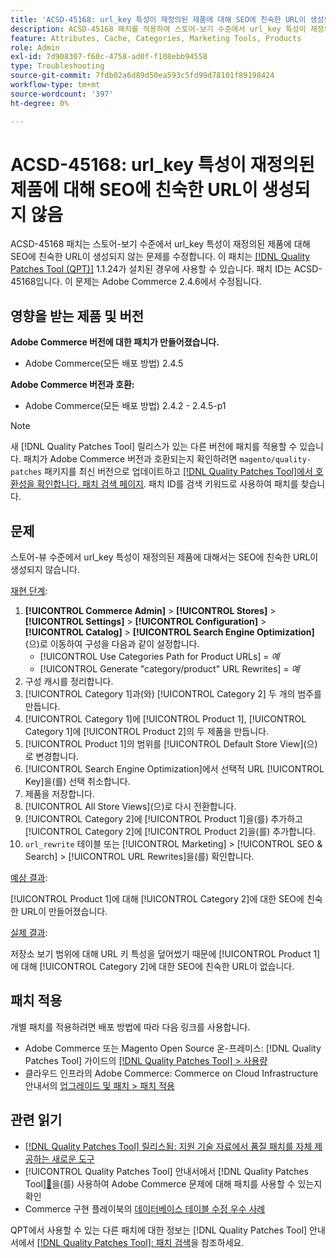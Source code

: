 ```yaml
---
title: 'ACSD-45168: url_key 특성이 재정의된 제품에 대해 SEO에 친숙한 URL이 생성되지 않음'
description: ACSD-45168 패치를 적용하여 스토어-보기 수준에서 url_key 특성이 재정의된 제품에 대해 SEO 친화적 URL이 생성되지 않는 Adobe Commerce 문제를 수정합니다.
feature: Attributes, Cache, Categories, Marketing Tools, Products
role: Admin
exl-id: 7d908307-f60c-4758-ad0f-f108ebb94558
type: Troubleshooting
source-git-commit: 7fdb02a6d89d50ea593c5fd99d78101f89198424
workflow-type: tm+mt
source-wordcount: '397'
ht-degree: 0%

---
```


# ACSD-45168: url_key 특성이 재정의된 제품에 대해 SEO에 친숙한 URL이 생성되지 않음

ACSD-45168 패치는 스토어-보기 수준에서 url_key 특성이 재정의된 제품에 대해 SEO에 친숙한 URL이 생성되지 않는 문제를 수정합니다. 이 패치는 [[!DNL Quality Patches Tool (QPT)]](https://experienceleague.adobe.com/en/docs/commerce-operations/tools/quality-patches-tool/quality-patches-tool-to-self-serve-quality-patches) 1.1.24가 설치된 경우에 사용할 수 있습니다. 패치 ID는 ACSD-45168입니다. 이 문제는 Adobe Commerce 2.4.6에서 수정됩니다.

## 영향을 받는 제품 및 버전

**Adobe Commerce 버전에 대한 패치가 만들어졌습니다.**

* Adobe Commerce(모든 배포 방법) 2.4.5

**Adobe Commerce 버전과 호환:**

* Adobe Commerce(모든 배포 방법) 2.4.2 - 2.4.5-p1

>[!NOTE]
>
>새 [!DNL Quality Patches Tool] 릴리스가 있는 다른 버전에 패치를 적용할 수 있습니다. 패치가 Adobe Commerce 버전과 호환되는지 확인하려면 `magento/quality-patches` 패키지를 최신 버전으로 업데이트하고 [[!DNL Quality Patches Tool]에서 호환성을 확인합니다. 패치 검색 페이지](https://experienceleague.adobe.com/tools/commerce-quality-patches/index.html). 패치 ID를 검색 키워드로 사용하여 패치를 찾습니다.

## 문제

스토어-뷰 수준에서 url_key 특성이 재정의된 제품에 대해서는 SEO에 친숙한 URL이 생성되지 않습니다.

<u>재현 단계</u>:

1. **[!UICONTROL Commerce Admin]** > **[!UICONTROL Stores]** > **[!UICONTROL Settings]** > **[!UICONTROL Configuration]** > **[!UICONTROL Catalog]** > **[!UICONTROL Search Engine Optimization]**(으)로 이동하여 구성을 다음과 같이 설정합니다.
   * [!UICONTROL Use Categories Path for Product URLs] = *예*
   * [!UICONTROL Generate "category/product" URL Rewrites] = *예*
1. 구성 캐시를 정리합니다.
1. [!UICONTROL Category 1]과(와) [!UICONTROL Category 2] 두 개의 범주를 만듭니다.
1. [!UICONTROL Category 1]에 [!UICONTROL Product 1], [!UICONTROL Category 1]에 [!UICONTROL Product 2]의 두 제품을 만듭니다.
1. [!UICONTROL Product 1]의 범위를 [!UICONTROL Default Store View]&#x200B;(으)로 변경합니다.
1. [!UICONTROL Search Engine Optimization]에서 선택적 URL [!UICONTROL Key]을(를) 선택 취소합니다.
1. 제품을 저장합니다.
1. [!UICONTROL All Store Views]&#x200B;(으)로 다시 전환합니다.
1. [!UICONTROL Category 2]에 [!UICONTROL Product 1]을(를) 추가하고 [!UICONTROL Category 2]에 [!UICONTROL Product 2]을(를) 추가합니다.
1. `url_rewrite` 테이블 또는 [!UICONTROL Marketing] > [!UICONTROL SEO & Search] > [!UICONTROL URL Rewrites]을(를) 확인합니다.

<u>예상 결과</u>:

[!UICONTROL Product 1]에 대해 [!UICONTROL Category 2]에 대한 SEO에 친숙한 URL이 만들어졌습니다.

<u>실제 결과</u>:

저장소 보기 범위에 대해 URL 키 특성을 덮어썼기 때문에 [!UICONTROL Product 1]에 대해 [!UICONTROL Category 2]에 대한 SEO에 친숙한 URL이 없습니다.

## 패치 적용

개별 패치를 적용하려면 배포 방법에 따라 다음 링크를 사용합니다.

* Adobe Commerce 또는 Magento Open Source 온-프레미스: [!DNL Quality Patches Tool] 가이드의 [[!DNL Quality Patches Tool] > 사용량](/help/tools/quality-patches-tool/usage.md)
* 클라우드 인프라의 Adobe Commerce: Commerce on Cloud Infrastructure 안내서의 [업그레이드 및 패치 > 패치 적용](https://experienceleague.adobe.com/docs/commerce-cloud-service/user-guide/develop/upgrade/apply-patches.html)

## 관련 읽기

* [[!DNL Quality Patches Tool] 릴리스됨: 지원 기술 자료에서 품질 패치를 자체 제공하는 새로운 도구](https://experienceleague.adobe.com/en/docs/commerce-operations/tools/quality-patches-tool/quality-patches-tool-to-self-serve-quality-patches)
* [!UICONTROL Quality Patches Tool] 안내서에서  [!DNL Quality Patches Tool][&#128279;](/help/tools/quality-patches-tool/patches-available-in-qpt/check-patch-for-magento-issue-with-magento-quality-patches.md)을(를) 사용하여 Adobe Commerce 문제에 대해 패치를 사용할 수 있는지 확인
* Commerce 구현 플레이북의 [데이터베이스 테이블 수정 우수 사례](https://experienceleague.adobe.com/en/docs/commerce-operations/implementation-playbook/best-practices/development/modifying-core-and-third-party-tables#why-adobe-recommends-avoiding-modifications)

QPT에서 사용할 수 있는 다른 패치에 대한 정보는 [!DNL Quality Patches Tool] 안내서에서 [[!DNL Quality Patches Tool]: 패치 검색](https://experienceleague.adobe.com/tools/commerce-quality-patches/index.html)을 참조하세요.
